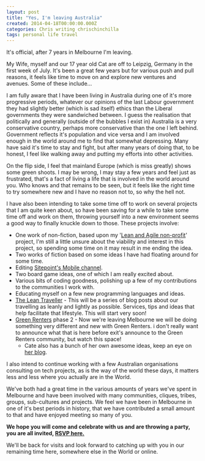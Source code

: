 ```yaml
---
layout: post
title: "Yes, I'm leaving Australia"
created: 2014-04-18T00:00:00.000Z
categories: Chris writing chrischinchilla
tags: personal life travel
---
```


It's official, after 7 years in Melbourne I'm leaving.

My Wife, myself and our 17 year old Cat are off to Leipzig, Germany in the first week of July. It's been a great few years but for various push and pull reasons, it feels like time to move on and explore new ventures and avenues. Some of these include...

I am fully aware that I have been living in Australia during one of it's more progressive periods, whatever our opinions of the last Labour government they had slightly better (which is sad itself) ethics than the Liberal governments they were sandwiched between. I guess the realisation that politically and generally (outside of the bubbles I exist in) Australia is a very conservative country, perhaps more conservative than the one I left behind. Government reflects it's population and vice versa and I am involved enough in the world around me to find that somewhat depressing. Many have said it's time to stay and fight, but after many years of doing that, to be honest, I feel like walking away and putting my efforts into other activities.

On the flip side, I feel that mainland Europe (which is miss greatly) shows some green shoots. I may be wrong, I may stay a few years and feel just as frustrated, that's a fact of living a life that is involved in the world around you. Who knows and that remains to be seen, but it feels like the right time to try somewhere new and I have no reason not to, so why the hell not.

I have also been intending to take some time off to work on several projects that I am quite keen about, so have been saving for a while to take some time off and work on them, throwing yourself into a new environment seems a good way to finally knuckle down to those. These projects involve:

- One work of non-fiction, based upon my '<a href="http://theleanagilenonprofit.com" target="_blank">Lean and Agile non-profit</a>' project, I'm still a little unsure about the viability and interest in this project, so spending some time on it may result in me ending the idea.
- Two works of fiction based on some ideas I have had floating around for some time.
- Editing <a href="http://www.sitepoint.com/mobile/" target="_blank">Sitepoint's Mobile channel</a>.
- Two board game ideas, one of which I am really excited about.
- Various bits of coding goodness, polishing up a few of my contributions to the communities I work with.
- Educating myself on a few new programming languages and ideas.
- <a href="/tags/lean-traveller" target="_blank">The Lean Traveller</a> - This will be a series of blog posts about our travelling as leanly and lightly as possible. Services, tips and ideas that help facilitate that lifestyle. This will start very soon!
- <a href="http://greenrenters.org/" target="_blank">Green Renters</a> phase 2 - Now we're leaving Melbourne we will be doing something very different and new with Green Renters. i don't really want to announce what that is here before exit's announce to the Green Renters community, but watch this space!
  - Cate also has a bunch of her own awesome ideas, keep an eye on <a href="http://consumingcate.blogspot.com.au/" target="_blank">her blog</a>.

I also intend to continue working with a few Australian organisations consulting on tech projects, as is the way of the world these days, it matters less and less where you actually are in the World.

We've both had a great time in the various amounts of years we've spent in Melbourne and have been involved with many communities, cliques, tribes, groups, sub-cultures and projects. We feel we have been in Melbourne in one of it's best periods in history, that we have contributed a small amount to that and have enjoyed meeting so many of you.

**We hope you will come and celebrate with us and are throwing a party, you are all invited, <a href="http://www.eventbrite.com.au/e/cate-chris-leaving-shindig-tickets-11132518663" target="_blank">RSVP here.</a>**

We'll be back for visits and look forward to catching up with you in our remaining time here, somewhere else in the World or online.

